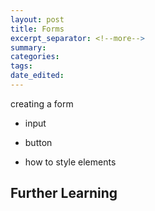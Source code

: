 ```yaml
---
layout: post	
title: Forms
excerpt_separator: <!--more-->
summary: 
categories:
tags:
date_edited:
---
```


creating a form

- input
- button

- how to style elements


## Further Learning
